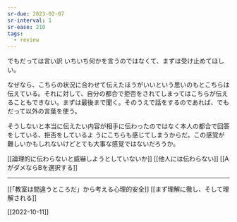 ```yaml
---
sr-due: 2023-02-07
sr-interval: 1
sr-ease: 210
tags:
  - review
---
```


でもだっては言い訳
いちいち何かを言うのではなくて、まずは受け止めてほしい。

なぜなら、こちらの状況に合わせて伝えたほうがいいという思いのもとこちらは伝えている。それに対して、自分の都合で拒否をされてしまってはこちらが伝えることもできない。まずは最後まで聞く。そのうえで話をするのであれば、でもだって以外の言葉を使う。

そうしないと本当に伝えたい内容が相手に伝わったのではなく本人の都合で回答をしている、拒否をしているよ
うにこちらも感じてしまうからだ。この感覚が難しいかもしれないけどとても大事な感覚ではないだろうか。

[[論理的に伝わらないと威嚇しようとしていないか]]
[[他人には伝わらない]]
[[AがダメならBを選択する]]

---
[[「教室は間違うところだ」から考える心理的安全]]
[[まず理解に徹し、そして理解される]]


[[2022-10-11]]